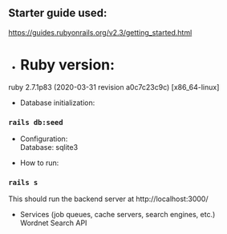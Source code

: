 ## Starter guide used:
https://guides.rubyonrails.org/v2.3/getting_started.html

* # Ruby version:<br/>
ruby 2.7.1p83 (2020-03-31 revision a0c7c23c9c) [x86_64-linux]

* Database initialization:<br/>
### `rails db:seed`

* Configuration:<br/>
Database: sqlite3

* How to run:<br/>
### `rails s`<br/>
This should run the backend server at http://localhost:3000/

* Services (job queues, cache servers, search engines, etc.)<br/>
Wordnet Search API


